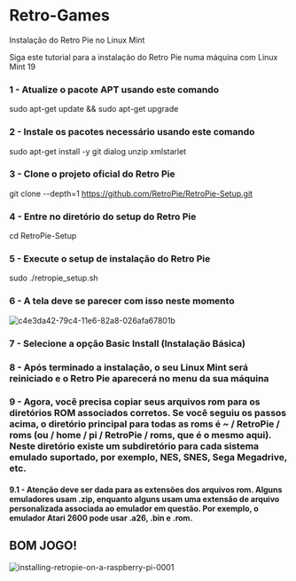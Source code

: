 # Retro-Games
Instalação do Retro Pie no Linux Mint

Siga este tutorial para a instalação do Retro Pie numa máquina com Linux Mint 19

### 1 - Atualize o pacote APT usando este comando
sudo apt-get update && sudo apt-get upgrade

### 2 - Instale os pacotes necessário usando este comando
sudo apt-get install -y git dialog unzip xmlstarlet

### 3 - Clone o projeto oficial do Retro Pie
git clone --depth=1 https://github.com/RetroPie/RetroPie-Setup.git

### 4 - Entre no diretório do setup do Retro Pie
cd RetroPie-Setup

### 5 - Execute o setup de instalação do Retro Pie
sudo ./retropie_setup.sh

### 6 - A tela deve se parecer com isso neste momento 
![c4e3da42-79c4-11e6-82a8-026afa67801b](https://user-images.githubusercontent.com/43183325/45712319-66c25100-bb62-11e8-8012-3e02ee8dda8d.png)

### 7 - Selecione a opção Basic Install (Instalação Básica)

### 8 - Após terminado a instalação, o seu Linux Mint será reiniciado e o Retro Pie aparecerá no menu da sua máquina

### 9 -  Agora, você precisa copiar seus arquivos rom para os diretórios ROM associados corretos. Se você seguiu os passos acima, o diretório principal para todas as roms é ~ / RetroPie / roms (ou / home / pi / RetroPie / roms, que é o mesmo aqui). Neste diretório existe um subdiretório para cada sistema emulado suportado, por exemplo, NES, SNES, Sega Megadrive, etc.

#### 9.1 -  Atenção deve ser dada para as extensões dos arquivos rom. Alguns emuladores usam .zip, enquanto alguns usam uma extensão de arquivo personalizada associada ao emulador em questão. Por exemplo, o emulador Atari 2600 pode usar .a26, .bin e .rom.


## BOM JOGO!

![installing-retropie-on-a-raspberry-pi-0001](https://user-images.githubusercontent.com/43385570/45713093-8195c500-bb64-11e8-9393-89669e6c968a.jpg)
